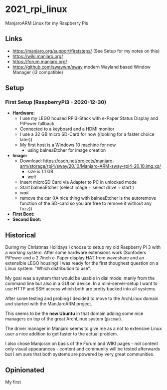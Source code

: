 # 2021_rpi_linux
ManjaroARM Linux for my Raspberry Pis

## Links

- https://manjaro.org/support/firststeps/ (See Setup for my notes on this)
- https://wiki.manjaro.org/
- https://forum.manjaro.org/
- https://github.com/swaywm/sway modern Wayland based Window Manager (i3 compatible)

## Setup

### First Setup (RaspberryPi3 - 2020-12-30)

- **Hardware:**
  - I use my LEGO housed RPi3-Stack with e-Paper Status Display and PiPower fallback
  - Connected to a keyboard and a HDMI monitor
  - I use a 32 GB micro SD-Card for now ((looking for a faster choice later))
  - My first host is a Windows 10 machine for now 
    - using balneaEtcher for image creation
- **Image:**
  - Download: https://osdn.net/projects/manjaro-arm/storage/rpi4/sway/20.10/Manjaro-ARM-sway-rpi4-20.10.img.xz/
    - size is 1.1 GB 
    - _wait_
  - Insert microSD Card via Adapter to PC in unlocked mode
  - Start balneaEtcher (select image + select drive + start )
  - _wait_ 
  - remove the car ((A nice thing with balneaEtcher is the autoremove function of the SD-card so you are free to remove it without any fuzz))
 - **First Boot:**
 - **Second Boot:**

## Historical

During my Christmas Holidays I choose to setup my old Raspberry Pi 3 with a working system.
After some hardware extensions work (Sunfoders PiPower and a 2.7inch e-Paper display HAT from waveshare and an extensible LEGO housing) I was ready for the first thoughest question on a Linux system: "Which distribution to use". 

My goal was a system that would be usable in dial mode: manly from the command line but also in a GUI on device.
In a mini-server-setup I want to use HTTP and SSH access which both are pretty backed into all systems.

After some testing and probing I decided to move to the ArchLinux domain and started with the ManJaroARM project.

This seems to be the **new Ubuntu** in that domain adding some nice managers on top of the great ArchLinux system (`pacman`).

The driver manager in Manjaro seems to give me as a not to extensive Linux user a nice addition to get faster to the actual problem.

I also chose Manjoran on basis of the Forum and WIKI pages - not content only visual appearances - content and community will be tested afterwards but I am sure that both systems are powered by very great communities.

## Opinionated

My first 
